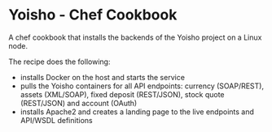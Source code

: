 # Yoisho - Chef Cookbook

A chef cookbook that installs the backends of the Yoisho project on a Linux node.

The recipe does the following:

* installs Docker on the host and starts the service
* pulls the Yoisho containers for all API endpoints: currency (SOAP/REST), assets (XML/SOAP), fixed deposit (REST/JSON), stock quote (REST/JSON) and account (OAuth)
* installs Apache2 and creates a landing page to the live endpoints and API/WSDL definitions

